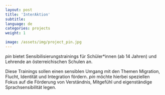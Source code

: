 ```yaml
---
layout: post
title: 'InterAktion'
subtitle:
language: de
categories: projects
weight: 1

image: /assets/img/project_pin.jpg
---
```


*pin* bietet Sensibilisierungstrainings für Schüler*innen (ab 14 Jahren) und Lehrende an österreichischen Schulen an.

Diese Trainings sollen einen sensiblen Umgang mit den Themen Migration, Flucht, Identität und Integration fördern. *pin* möchte hierbei speziellen Fokus auf die Förderung von Verständnis, Mitgefühl und eigenständige Sprachsensibilität legen.
